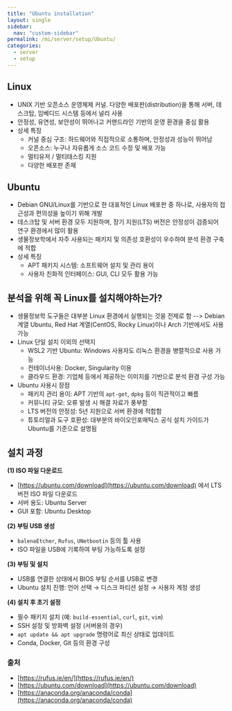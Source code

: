 ```yaml
---
title: "Ubuntu installation"
layout: single
sidebar:
  nav: "custom-sidebar"
permalink: /mi/server/setup/Ubuntu/
categories:
  - server
  - setup
---
```


## Linux

- UNIX 기반 오픈소스 운영체제 커널. 다양한 배포판(distribution)을 통해 서버, 데스크탑, 임베디드 시스템 등에서 널리 사용
- 안정성, 유연성, 보안성이 뛰어나고 커맨드라인 기반의 운영 환경을 중심 활용
- 상세 특징
  - 커널 중심 구조: 하드웨어와 직접적으로 소통하며, 안정성과 성능이 뛰어남
  - 오픈소스: 누구나 자유롭게 소스 코드 수정 및 배포 가능
  - 멀티유저 / 멀티태스킹 지원
  - 다양한 배포판 존재

## Ubuntu

- Debian GNU/Linux를 기반으로 한 대표적인 Linux 배포판 중 하나로, 사용자의 접근성과 편의성을 높이기 위해 개발
- 데스크탑 및 서버 환경 모두 지원하며, 장기 지원(LTS) 버전은 안정성이 검증되어 연구 환경에서 많이 활용
- 생물정보학에서 자주 사용되는 패키지 및 의존성 호환성이 우수하여 분석 환경 구축에 적합
- 상세 특징
  - APT 패키지 시스템: 소프트웨어 설치 및 관리 용이
  - 사용자 친화적 인터페이스: GUI, CLI 모두 활용 가능

## 분석을 위해 꼭 Linux를 설치해야하는가?

  - 생물정보학 도구들은 대부분 Linux 환경에서 실행되는 것을 전제로 함 --> Debian 계열 Ubuntu, Red Hat 계열(CentOS, Rocky Linux)이나 Arch 기반에서도 사용 가능
  - Linux 단일 설치 이외의 선택지
     - WSL2 기반 Ubuntu: Windows 사용자도 리눅스 환경을 병렬적으로 사용 가능
     - 컨테이너사용: Docker, Singularity 이용 
     - 클라우드 환경: 기업체 등에서 제공하는 이미지를 기반으로 분석 환경 구성 가능
  - Ubuntu 사용시 장점
     - 패키지 관리 용이: APT 기반의 `apt-get`, `dpkg` 등이 직관적이고 빠름  
     - 커뮤니티 규모: 오류 발생 시 해결 자료가 풍부함  
     - LTS 버전의 안정성: 5년 지원으로 서버 환경에 적합함  
     - 튜토리얼과 도구 호환성: 대부분의 바이오인포매틱스 공식 설치 가이드가 Ubuntu를 기준으로 설명됨

## 설치 과정  

   **(1) ISO 파일 다운로드**  
   - [https://ubuntu.com/download](https://ubuntu.com/download) 에서 LTS 버전 ISO 파일 다운로드  
   - 서버 용도: Ubuntu Server  
   - GUI 포함: Ubuntu Desktop  
   
   **(2) 부팅 USB 생성**  
   - `balenaEtcher`, `Rufus`, `UNetbootin` 등의 툴 사용  
   - ISO 파일을 USB에 기록하여 부팅 가능하도록 설정

   **(3) 부팅 및 설치**  
   - USB를 연결한 상태에서 BIOS 부팅 순서를 USB로 변경  
   - Ubuntu 설치 진행: 언어 선택 → 디스크 파티션 설정 → 사용자 계정 생성

   **(4) 설치 후 초기 설정**  
   - 필수 패키지 설치 (예: `build-essential`, `curl`, `git`, `vim`)  
   - SSH 설정 및 방화벽 설정 (서버용의 경우)  
   - `apt update && apt upgrade` 명령어로 최신 상태로 업데이트  
   - Conda, Docker, Git 등의 환경 구성


### 출처
  - [https://rufus.ie/en/](https://rufus.ie/en/)
  - [https://ubuntu.com/download](https://ubuntu.com/download)
  - [https://anaconda.org/anaconda/conda](https://anaconda.org/anaconda/conda)
